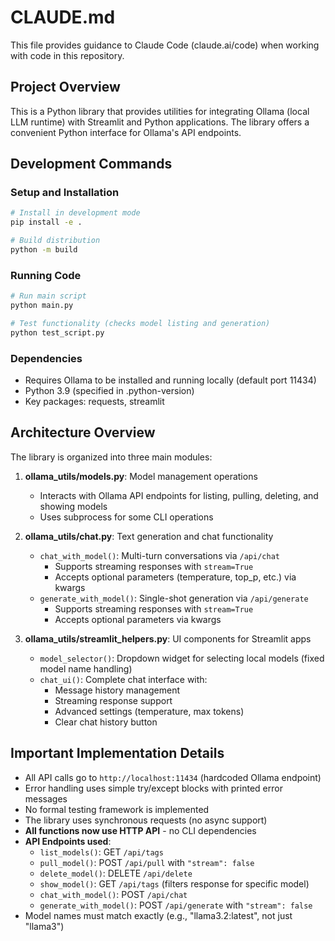# CLAUDE.md

This file provides guidance to Claude Code (claude.ai/code) when working with code in this repository.

## Project Overview
This is a Python library that provides utilities for integrating Ollama (local LLM runtime) with Streamlit and Python applications. The library offers a convenient Python interface for Ollama's API endpoints.

## Development Commands

### Setup and Installation
```bash
# Install in development mode
pip install -e .

# Build distribution
python -m build
```

### Running Code
```bash
# Run main script
python main.py

# Test functionality (checks model listing and generation)
python test_script.py
```

### Dependencies
- Requires Ollama to be installed and running locally (default port 11434)
- Python 3.9 (specified in .python-version)
- Key packages: requests, streamlit

## Architecture Overview

The library is organized into three main modules:

1. **ollama_utils/models.py**: Model management operations
   - Interacts with Ollama API endpoints for listing, pulling, deleting, and showing models
   - Uses subprocess for some CLI operations

2. **ollama_utils/chat.py**: Text generation and chat functionality
   - `chat_with_model()`: Multi-turn conversations via `/api/chat`
     - Supports streaming responses with `stream=True`
     - Accepts optional parameters (temperature, top_p, etc.) via kwargs
   - `generate_with_model()`: Single-shot generation via `/api/generate`
     - Supports streaming responses with `stream=True`
     - Accepts optional parameters via kwargs

3. **ollama_utils/streamlit_helpers.py**: UI components for Streamlit apps
   - `model_selector()`: Dropdown widget for selecting local models (fixed model name handling)
   - `chat_ui()`: Complete chat interface with:
     - Message history management
     - Streaming response support
     - Advanced settings (temperature, max tokens)
     - Clear chat history button

## Important Implementation Details

- All API calls go to `http://localhost:11434` (hardcoded Ollama endpoint)
- Error handling uses simple try/except blocks with printed error messages
- No formal testing framework is implemented
- The library uses synchronous requests (no async support)
- **All functions now use HTTP API** - no CLI dependencies
- **API Endpoints used**:
  - `list_models()`: GET `/api/tags`
  - `pull_model()`: POST `/api/pull` with `"stream": false`
  - `delete_model()`: DELETE `/api/delete`
  - `show_model()`: GET `/api/tags` (filters response for specific model)
  - `chat_with_model()`: POST `/api/chat`
  - `generate_with_model()`: POST `/api/generate` with `"stream": false`
- Model names must match exactly (e.g., "llama3.2:latest", not just "llama3")